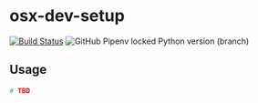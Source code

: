 # osx-dev-setup

[![Build Status](https://github.com/artis3n/osx-dev-setup/workflows/Ansible/badge.svg)](https://github.com/artis3n/osx-dev-setup/workflows/Ansible/badge.svg)
![GitHub Pipenv locked Python version (branch)](https://img.shields.io/github/pipenv/locked/python-version/artis3n/osx-dev-setup/main?label=python)

## Usage

```bash
# TBD
```

